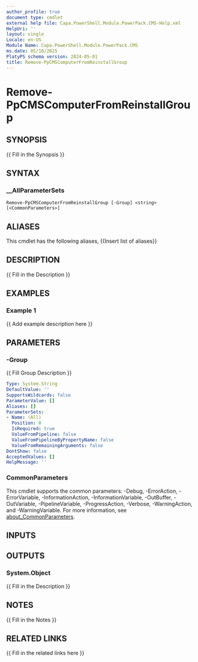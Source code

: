 ```yaml
---
author_profile: true
document type: cmdlet
external help file: Capa.PowerShell.Module.PowerPack.CMS-Help.xml
HelpUri: ''
layout: single
Locale: en-US
Module Name: Capa.PowerShell.Module.PowerPack.CMS
ms.date: 05/10/2025
PlatyPS schema version: 2024-05-01
title: Remove-PpCMSComputerFromReinstallGroup
---
```


# Remove-PpCMSComputerFromReinstallGroup

## SYNOPSIS

{{ Fill in the Synopsis }}

## SYNTAX

### __AllParameterSets

```
Remove-PpCMSComputerFromReinstallGroup [-Group] <string> [<CommonParameters>]
```

## ALIASES

This cmdlet has the following aliases,
  {{Insert list of aliases}}

## DESCRIPTION

{{ Fill in the Description }}

## EXAMPLES

### Example 1

{{ Add example description here }}

## PARAMETERS

### -Group

{{ Fill Group Description }}

```yaml
Type: System.String
DefaultValue: ''
SupportsWildcards: false
ParameterValue: []
Aliases: []
ParameterSets:
- Name: (All)
  Position: 0
  IsRequired: true
  ValueFromPipeline: false
  ValueFromPipelineByPropertyName: false
  ValueFromRemainingArguments: false
DontShow: false
AcceptedValues: []
HelpMessage: ''
```

### CommonParameters

This cmdlet supports the common parameters: -Debug, -ErrorAction, -ErrorVariable,
-InformationAction, -InformationVariable, -OutBuffer, -OutVariable, -PipelineVariable,
-ProgressAction, -Verbose, -WarningAction, and -WarningVariable. For more information, see
[about_CommonParameters](https://go.microsoft.com/fwlink/?LinkID=113216).

## INPUTS

## OUTPUTS

### System.Object

{{ Fill in the Description }}

## NOTES

{{ Fill in the Notes }}

## RELATED LINKS

{{ Fill in the related links here }}

